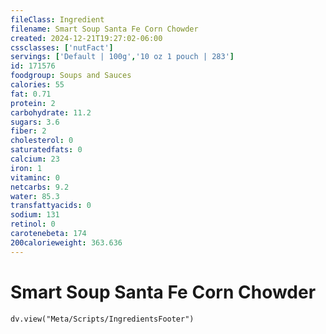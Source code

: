 ```yaml
---
fileClass: Ingredient
filename: Smart Soup Santa Fe Corn Chowder
created: 2024-12-21T19:27:02-06:00
cssclasses: ['nutFact']
servings: ['Default | 100g','10 oz 1 pouch | 283']
id: 171576
foodgroup: Soups and Sauces
calories: 55
fat: 0.71
protein: 2
carbohydrate: 11.2
sugars: 3.6
fiber: 2
cholesterol: 0
saturatedfats: 0
calcium: 23
iron: 1
vitaminc: 0
netcarbs: 9.2
water: 85.3
transfattyacids: 0
sodium: 131
retinol: 0
carotenebeta: 174
200calorieweight: 363.636
---
```


# Smart Soup Santa Fe Corn Chowder

```dataviewjs
dv.view("Meta/Scripts/IngredientsFooter")
```